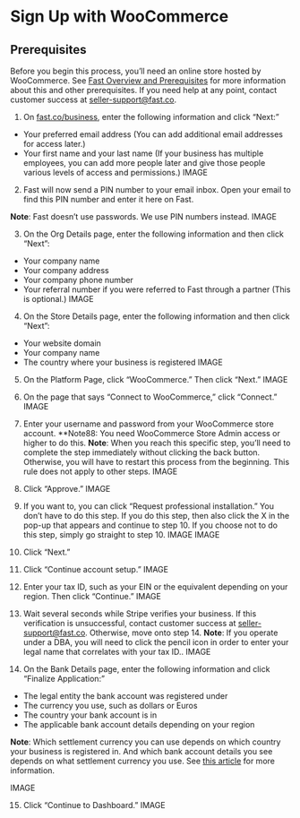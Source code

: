# Sign Up with WooCommerce
## Prerequisites
Before you begin this process, you’ll need an online store hosted by WooCommerce. See [Fast Overview and Prerequisites](https://docs.google.com/document/d/1E4BGaI4w9Iy8Otb18QfFiTrHvjvdn08_4K5RU7vjKgQ/edit#heading=h.623o5uhwmywu) for more information about this and other prerequisites. If you need help at any point, contact customer success at seller-support@fast.co.
1. On [fast.co/business](https://www.fast.co/business), enter the following information and click “Next:”
- Your preferred email address (You can add additional email addresses for access later.)
- Your first name and your last name (If your business has multiple employees, you can add more people later and give those people various levels of access and permissions.)
IMAGE

2. Fast will now send a PIN number to your email inbox. Open your email to find this PIN number and enter it here on Fast.


**Note**:  Fast doesn’t use passwords. We use PIN numbers instead.
IMAGE

3. On the Org Details page, enter the following information and then click “Next”:
- Your company name
- Your company address
- Your company phone number
- Your referral number if you were referred to Fast through a partner (This is optional.)
IMAGE

4. On the Store Details page, enter the following information and then click “Next”:
- Your website domain
- Your company name
- The country where your business is registered
IMAGE

5. On the Platform Page, click “WooCommerce.” Then click “Next.”
IMAGE

6. On the page that says “Connect to WooCommerce,” click “Connect.”
IMAGE

7. Enter your username and password from your WooCommerce store account.
**Note88: You need WooCommerce Store Admin access or higher to do this.
**Note**: When you reach this specific step, you’ll need to complete the step immediately without clicking the back button. Otherwise, you will have to restart this process from the beginning. This rule does not apply to other steps.
IMAGE

8. Click “Approve.”
IMAGE

9. If you want to, you can click “Request professional installation.” You don’t have to do this step. If you do this step, then also click the X in the pop-up that appears and continue to step 10. If you choose not to do this step, simply go straight to step 10.
IMAGE
IMAGE

10. Click “Next.”
11. Click “Continue account setup.”
IMAGE

12. Enter your tax ID, such as your EIN or the equivalent depending on your region. Then click “Continue.”
IMAGE

13. Wait several seconds while Stripe verifies your business. If this verification is unsuccessful, contact customer success at seller-support@fast.co. Otherwise, move onto step 14.
**Note**: If you operate under a DBA, you will need to click the pencil icon in order to enter your legal name that correlates with your tax ID..
IMAGE

14. On the Bank Details page, enter the following information and  click “Finalize Application:”
- The legal entity the bank account was registered under
- The currency you use, such as dollars or Euros
- The country your bank account is in
- The applicable bank account details depending on your region

**Note**: Which settlement currency you can use depends on which country your business is registered in. And which bank account details you see depends on what settlement currency you use. See [this article](https://stripe.com/docs/connect/bank-debit-card-payouts#supported-settlement) for more information.

IMAGE

15. Click “Continue to Dashboard.”
IMAGE
